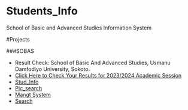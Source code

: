 # Students_Info
School of Basic and Advanced Studies Information System

#Projects

###SOBAS
- Result Check: School of Basic And Advanced Studies, Usmanu Damfodiyo University, Sokoto.
- [Click Here to Check Your Results for 2023/2024 Academic Session](https://script.google.com/macros/s/AKfycbzYZcARpHUnWDOkUAkCzXZR_CVZfxUOFajYGZQEmUPp/dev)
- [Stud_Info](studt.html)
- [Pic_search](https://script.google.com/macros/s/AKfycbz77MmOv6w3-UT3-IZxY7joLI-o2b2hGqkm82uANhxzjO6h37xrAlvw77Kg9RD2Aihw/exec)
- [Mangt System](index.php)
- [Search](module/teacher/JS/searchStudent.js)

